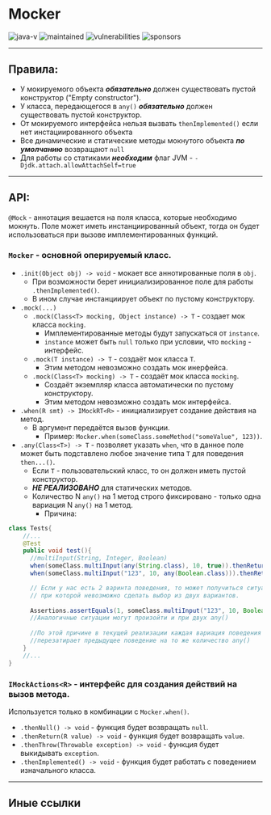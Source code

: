 # Mocker
![java-v](https://img.shields.io/badge/java-11-orange?style=flat-square&logo=oracle)
![maintained](https://img.shields.io/maintenance/yes/2023?style=flat-square)
![vulnerabilities](https://img.shields.io/snyk/vulnerabilities/github/anast3t/SimpleMockFramework?style=flat-square)
![sponsors](https://img.shields.io/github/sponsors/anast3t?color=red&style=flat-square)

---
## Правила:
* У мокируемого объекта **_обязательно_** должен существовать пустой конструктор ("Empty constructor").
* У класса, передающегося в `any()` **_обязательно_** должен существовать пустой конструктор.
* От мокируемого интерфейса нельзя вызвать `thenImplemented()` если нет инстациированного объекта
* Все динамические и статические методы мокнутого объекта **_по умолчанию_** возвращают `null`
* Для работы со статиками **_необходим_** флаг JVM - `-Djdk.attach.allowAttachSelf=true`
---
## API:
`@Mock` - аннотация вешается на поля класса, которые необходимо мокнуть.
Поле может иметь инстанциированный объект, тогда он будет использоваться
при вызове имплементированных функций.

### `Mocker` - основной оперируемый класс.
* `.init(Object obj) -> void` - мокает все аннотированные поля в `obj`.
  * При возможности берет инициализированное поле для работы `.thenImplemented()`.
  * В ином случае инстанциирует объект по пустому конструктору.
* `.mock(...)`
  * `.mock(Class<T> mocking, Object instance) -> T` - создает мок класса `mocking`.
    * Имплементированные методы будут запускаться от `instance`.
    * `instance` может быть `null` только при условии, что `mocking` - интерфейс.
  * `.mock(T instance) -> T` - создаёт мок класса `T`.
    * Этим методом невозможно создать мок инерфейса.
  * `.mock(Class<T> mocking) -> T` - создаёт мок класса `mocking`.
    * Создаёт экземпляр класса автоматически по пустому конструктору.
    * Этим методом невозможно создать мок интерфейса.
* `.when(R smt) -> IMockRT<R>` - инициализирует создание действия на метод.
  * В аргумент передаётся вызов функции.
    * Пример: `Mocker.when(someClass.someMethod("someValue", 123))`.
* `.any(Class<T>) -> T` - позволяет указать `when`, что в данное поле может быть подставлено любое значение типа `T`
для поведения `then...()`.
  * Если `T` - пользовательский класс, то он должен иметь пустой конструктор.
  * **_НЕ РЕАЛИЗОВАНО_** для статических методов.
  * Количество N `any()` на 1 метод строго фиксировано - только одна вариация N `any()` на 1 метод.
    * Причина:
```java 
class Tests{
    //...
    @Test
    public void test(){
      //multiInput(String, Integer, Boolean)
      when(someClass.multiInput(any(String.class), 10, true)).thenReturn(1);
      when(someClass.multiInput("123", 10, any(Boolean.class))).thenReturn(2);

      // Если у нас есть 2 варинта поведения, то может получиться ситуация,
      // при которой невозможно сделать выбор из двух вариантов.
      
      Assertions.assertEquals(1, someClass.multiInput("123", 10, Boolean.TRUE));
      //Аналогичные ситуации могут произойти и при двух any()
      
      //По этой причине в текущей реализации каждая вариация поведения с некоторым количеством any()
      //перезатирает предыдущее поведение на то же количество any()
    }
    //...
}
```
### `IMockActions<R>` - интерфейс для создания действий на вызов метода.
Используется только в комбинации с `Mocker.when()`.
* `.thenNull() -> void` - функция будет возвращать `null`.
* `.thenReturn(R value) -> void` - функция будет возвращать `value`.
* `.thenThrow(Throwable exception) -> void` - функция будет выкидывать `exception`. 
* `.thenImplemented() -> void` - функция будет работать с поведением изначального класса.

---
## Иные ссылки

